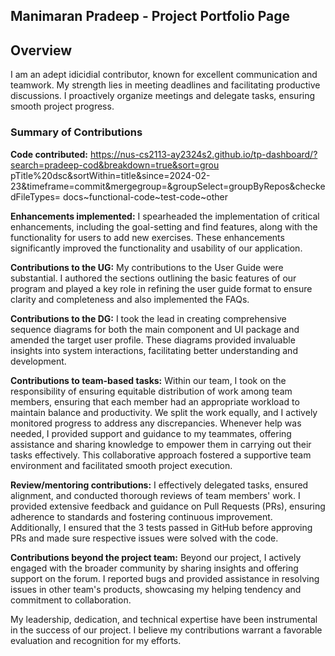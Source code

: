 ## Manimaran Pradeep  - Project Portfolio Page

## Overview
I am an adept idicidial contributor, known for excellent communication and teamwork. My strength lies 
in meeting deadlines and facilitating productive discussions. I proactively organize meetings and delegate
tasks, ensuring smooth project progress.

### Summary of Contributions
**Code contributed:** https://nus-cs2113-ay2324s2.github.io/tp-dashboard/?search=pradeep-cod&breakdown=true&sort=grou
pTitle%20dsc&sortWithin=title&since=2024-02-23&timeframe=commit&mergegroup=&groupSelect=groupByRepos&checkedFileTypes=
docs~functional-code~test-code~other

**Enhancements implemented:** I spearheaded the implementation of critical enhancements, including the goal-setting and
find features, along with the functionality for users to add new exercises. These enhancements significantly improved 
the functionality and usability of our application.

**Contributions to the UG:** My contributions to the User Guide were substantial. I authored the sections outlining the
basic features of our program and played a key role in refining the user guide format to ensure clarity and 
completeness and also implemented the FAQs.

**Contributions to the DG:** I took the lead in creating comprehensive sequence diagrams for both the main component 
and UI package and amended the target user profile. These diagrams provided invaluable insights into system 
interactions, facilitating better understanding and development.

**Contributions to team-based tasks:** Within our team, I took on the responsibility of ensuring equitable distribution
of work among team members, ensuring that each member had an appropriate workload to maintain balance and productivity.
We split the work equally, and I actively monitored progress to address any discrepancies. Whenever help was needed, I 
provided support and guidance to my teammates, offering assistance and sharing knowledge to empower them in carrying
out their tasks effectively. This collaborative approach fostered a supportive team environment and facilitated smooth 
project execution.

**Review/mentoring contributions:**  I effectively delegated tasks, ensured alignment, and conducted thorough reviews 
of team members' work. I provided extensive feedback and guidance on Pull Requests (PRs), ensuring adherence to 
standards and fostering continuous improvement. Additionally, I ensured that the 3 tests passed in GitHub before 
approving PRs and made sure respective issues were solved with the code.

**Contributions beyond the project team:** Beyond our project, I actively engaged with the broader community by sharing 
insights and offering support on the forum. I reported bugs and provided assistance in resolving issues in other team's 
products, showcasing my helping tendency and commitment to collaboration.

My leadership, dedication, and technical expertise have been instrumental in the success of our project. I believe my 
contributions warrant a favorable evaluation and recognition for my efforts.
